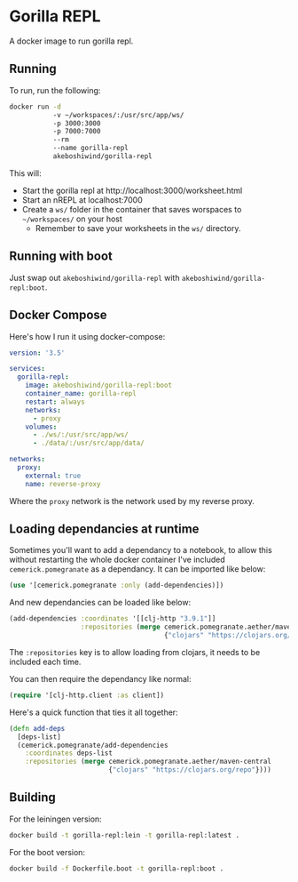 # Gorilla REPL

A docker image to run gorilla repl.

## Running

To run, run the following:

```bash
docker run -d
           -v ~/workspaces/:/usr/src/app/ws/
           -p 3000:3000
           -p 7000:7000
           --rm
           --name gorilla-repl
           akeboshiwind/gorilla-repl
```

This will:
- Start the gorilla repl at http://localhost:3000/worksheet.html
- Start an nREPL at localhost:7000
- Create a `ws/` folder in the container that saves worspaces to `~/workspaces/` on your host
  - Remember to save your worksheets in the `ws/` directory.

## Running with boot

Just swap out `akeboshiwind/gorilla-repl` with `akeboshiwind/gorilla-repl:boot`.

## Docker Compose

Here's how I run it using docker-compose:

```yaml
version: '3.5'

services:
  gorilla-repl:
    image: akeboshiwind/gorilla-repl:boot
    container_name: gorilla-repl
    restart: always
    networks:
      - proxy
    volumes:
      - ./ws/:/usr/src/app/ws/
      - ./data/:/usr/src/app/data/

networks:
  proxy:
    external: true
    name: reverse-proxy
```

Where the `proxy` network is the network used by my reverse proxy.

## Loading dependancies at runtime

Sometimes you'll want to add a dependancy to a notebook, to allow this without restarting the whole docker container I've included `cemerick.pomegranate` as a dependancy. It can be imported like below:

```clojure
(use '[cemerick.pomegranate :only (add-dependencies)])
```

And new dependancies can be loaded like below:

```clojure
(add-dependencies :coordinates '[[clj-http "3.9.1"]]
                  :repositories (merge cemerick.pomegranate.aether/maven-central
                                       {"clojars" "https://clojars.org/repo"}))
```

The `:repositories` key is to allow loading from clojars, it needs to be included each time.

You can then require the dependancy like normal:

```clojure
(require '[clj-http.client :as client])
```

Here's a quick function that ties it all together:

```clojure
(defn add-deps
  [deps-list]
  (cemerick.pomegranate/add-dependencies
    :coordinates deps-list
    :repositories (merge cemerick.pomegranate.aether/maven-central
                         {"clojars" "https://clojars.org/repo"})))
```

## Building

For the leiningen version:

```bash
docker build -t gorilla-repl:lein -t gorilla-repl:latest .
```

For the boot version:

```bash
docker build -f Dockerfile.boot -t gorilla-repl:boot .
```
